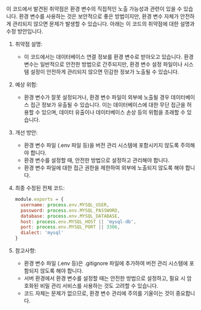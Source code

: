 이 코드에서 발견된 취약점은 환경 변수의 직접적인 노출 가능성과 관련이 있을 수 있습니다. 환경 변수를 사용하는 것은 보안적으로 좋은 방법이지만, 환경 변수 자체가 안전하게 관리되지 않으면 문제가 발생할 수 있습니다. 아래는 이 코드의 취약점에 대한 설명과 수정 방안입니다.

1. 취약점 설명:
   - 이 코드에서는 데이터베이스 연결 정보를 환경 변수로 받아오고 있습니다. 환경 변수는 일반적으로 안전한 방법으로 간주되지만, 환경 변수 설정 파일이나 시스템 설정이 안전하게 관리되지 않으면 민감한 정보가 노출될 수 있습니다.

2. 예상 위험:
   - 환경 변수가 잘못 설정되거나, 환경 변수 파일이 외부에 노출될 경우 데이터베이스 접근 정보가 유출될 수 있습니다. 이는 데이터베이스에 대한 무단 접근을 허용할 수 있으며, 데이터 유출이나 데이터베이스 손상 등의 위험을 초래할 수 있습니다.

3. 개선 방안:
   - 환경 변수 파일 (.env 파일 등)을 버전 관리 시스템에 포함시키지 않도록 주의해야 합니다.
   - 환경 변수를 설정할 때, 안전한 방법으로 설정하고 관리해야 합니다.
   - 환경 변수 파일에 대한 접근 권한을 제한하여 외부에 노출되지 않도록 해야 합니다.

4. 최종 수정된 전체 코드:
   ```javascript
   module.exports = {
     username: process.env.MYSQL_USER,
     password: process.env.MYSQL_PASSWORD,
     database: process.env.MYSQL_DATABASE,
     host: process.env.MYSQL_HOST || 'mysql-db',
     port: process.env.MYSQL_PORT || 3306,
     dialect: 'mysql'
   }
   ```

5. 참고사항:
   - 환경 변수 파일 (.env 등)은 .gitignore 파일에 추가하여 버전 관리 시스템에 포함되지 않도록 해야 합니다.
   - 서버 환경에서 환경 변수를 설정할 때는 안전한 방법으로 설정하고, 필요 시 암호화된 비밀 관리 서비스를 사용하는 것도 고려할 수 있습니다.
   - 코드 자체는 문제가 없으므로, 환경 변수 관리에 주의를 기울이는 것이 중요합니다.